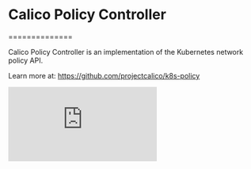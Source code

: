 # Calico Policy Controller
==============

Calico Policy Controller is an implementation of the Kubernetes network policy API.

Learn more at: https://github.com/projectcalico/k8s-policy


[![Analytics](https://kubernetes-site.appspot.com/UA-36037335-10/GitHub/cluster/addons/calico-policy-controller/README.md?pixel)]()
